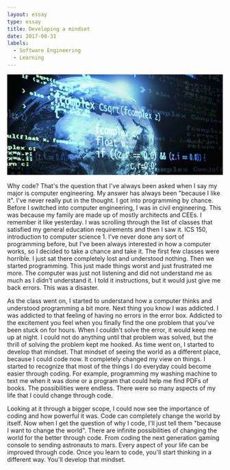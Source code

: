 ```yaml
---
layout: essay
type: essay
title: Developing a mindset
date: 2017-08-31
labels:
  - Software Engineering
  - Learning
---
```


<img class="ui medium right floated rounded image" src="../images/coding_world.jpg">

Why code? That's the question that I've always been asked when I say my major is computer engineering. My answer has always been "because I like it". I've never really put in the thought. I got into programming by chance. Before I switched into computer engineering, I was in civil engineering. This was because my family are made up of mostly architects and CEEs. I remember it like yesterday. I was scrolling through the list of classes that satisfied my general education requirements and then I saw it. ICS 150, introduction to computer science 1. I've never done any sort of programming before, but I've been always interested in how a computer works, so I decided to take a chance and take it. The first few classes were horrible. I just sat there completely lost and understood nothing. Then we started programming. This just made things worst and just frustrated me more. The computer was just not listening and did not understand me as much as I didn't understand it. I told it instructions, but it would just give me back errors. This was a disaster. 

As the class went on, I started to understand how a computer thinks and understood programming a bit more. Next thing you know I was addicted. I was addicted to that feeling of having no errors in the error box. Addicted to the excitement you feel when you finally find the one problem that you've been stuck on for hours. When I couldn't solve the error, it would keep me up at night. I could not do anything until that problem was solved, but the thrill of solving the problem kept me hooked. As time went on, I started to develop that mindset. That mindset of seeing the world as a different place, because I could code now. It completely changed my view on things. I started to recognize that most of the things I do everyday could become easier through coding. For example, programming my washing machine to text me when it was done or a program that could help me find PDFs of books. The possibilities were endless. There were so many aspects of my life that I could change through code. 

Looking at it through a bigger scope, I could now see the importance of coding and how powerful it was. Code can completely change the world by itself. Now when I get the question of why I code, I'll just tell them "because I want to change the world". There are infinite possibilities of changing the world for the better through code. From coding the next generation gaming console to sending astronauts to mars. Every aspect of your life can be improved through code. Once you learn to code, you'll start thinking in a different way. You'll develop that mindset.  
